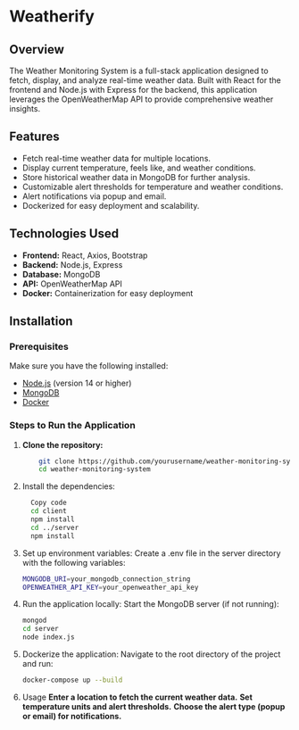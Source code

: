 # Weatherify

## Overview

The Weather Monitoring System is a full-stack application designed to fetch, display, and analyze real-time weather data. Built with React for the frontend and Node.js with Express for the backend, this application leverages the OpenWeatherMap API to provide comprehensive weather insights. 

## Features

- Fetch real-time weather data for multiple locations.
- Display current temperature, feels like, and weather conditions.
- Store historical weather data in MongoDB for further analysis.
- Customizable alert thresholds for temperature and weather conditions.
- Alert notifications via popup and email.
- Dockerized for easy deployment and scalability.

## Technologies Used

- **Frontend:** React, Axios, Bootstrap
- **Backend:** Node.js, Express
- **Database:** MongoDB
- **API:** OpenWeatherMap API
- **Docker:** Containerization for easy deployment

## Installation

### Prerequisites

Make sure you have the following installed:

- [Node.js](https://nodejs.org/) (version 14 or higher)
- [MongoDB](https://www.mongodb.com/)
- [Docker](https://www.docker.com/)

### Steps to Run the Application

1. **Clone the repository:**

   ```bash
       git clone https://github.com/yourusername/weather-monitoring-system.git
       cd weather-monitoring-system
2. Install the dependencies:

    ```bash
      Copy code
      cd client
      npm install
      cd ../server
      npm install

 3. Set up environment variables:
    Create a .env file in the server directory with the following variables:
    ```bash
    MONGODB_URI=your_mongodb_connection_string
    OPENWEATHER_API_KEY=your_openweather_api_key
 4. Run the application locally:
    Start the MongoDB server (if not running):

    ```bash
    mongod
    cd server      
    node index.js
 5. Dockerize the application:
    Navigate to the root directory of the project and run:
    ```bash
    docker-compose up --build
 6. Usage
    **Enter a location to fetch the current weather data.**
    **Set temperature units and alert thresholds.**
    **Choose the alert type (popup or email) for notifications.**


